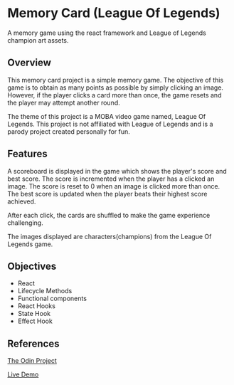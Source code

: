 # Memory Card (League Of Legends)

A memory game using the react framework and League of Legends champion art assets.

## Overview

This memory card project is a simple memory game. The objective of this game is to obtain as many points as possible by simply clicking an image. However, if the player clicks a card more than once, the game resets and the player may attempt another round. 

The theme of this project is a MOBA video game named, League Of Legends. This project is not affiliated with League of Legends and is a parody project created personally for fun.

## Features

A scoreboard is displayed in the game which shows the player's score and best score. The score is incremented when the player has a clicked an image. The score is reset to 0 when an image is clicked more than once. The best score is updated when the player beats their highest score achieved.

After each click, the cards are shuffled to make the game experience challenging. 

The images displayed are characters(champions) from the League Of Legends game.

## Objectives

- React
- Lifecycle Methods
- Functional components
- React Hooks
- State Hook
- Effect Hook

## References

[The Odin Project](https://www.theodinproject.com/paths/full-stack-javascript/courses/javascript/lessons/memory-card)

[Live Demo](https://prosperitty.github.io/Memory-Card/)
